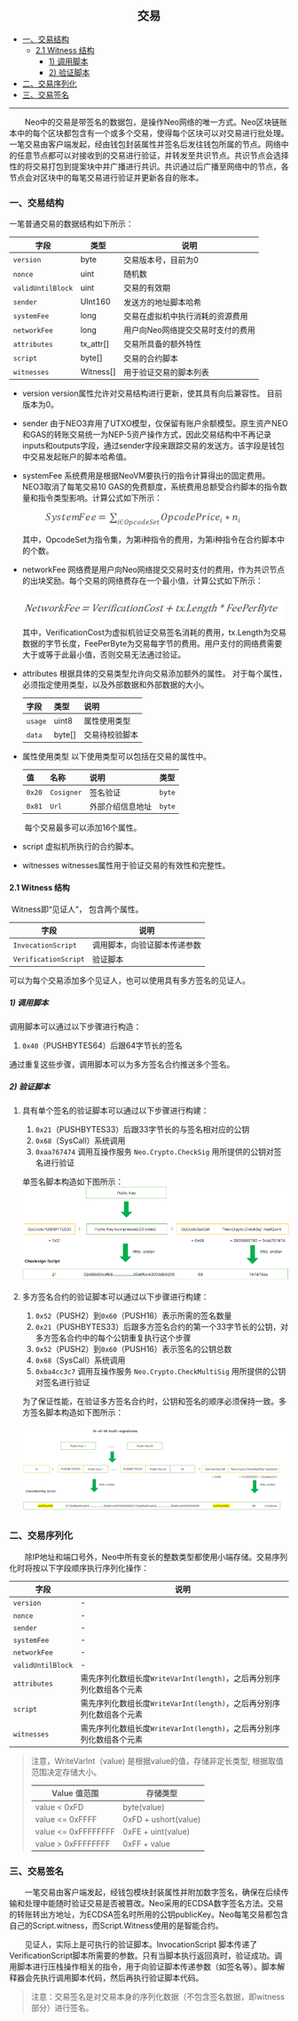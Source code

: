 <center> <h2> 交易  </h2> </center>

<!-- TOC -->

- [一、交易结构](#一交易结构)
    - [2.1 Witness 结构](#21-witness-结构)
        - [1) 调用脚本](#1-调用脚本)
        - [2) 验证脚本](#2-验证脚本)
- [二、交易序列化](#二交易序列化)
- [三、交易签名](#三交易签名)

<!-- /TOC -->

<hr/>


&emsp;&emsp;Neo中的交易是带签名的数据包，是操作Neo网络的唯一方式。Neo区块链账本中的每个区块都包含有一个或多个交易，使得每个区块可以对交易进行批处理。一笔交易由客户端发起，经由钱包封装属性并签名后发往钱包所属的节点。网络中的任意节点都可以对接收到的交易进行验证，并转发至共识节点。共识节点会选择性的将交易打包到提案块中并广播进行共识。共识通过后广播至网络中的节点，各节点会对区块中的每笔交易进行验证并更新各自的账本。

### 一、交易结构

一笔普通交易的数据结构如下所示：

| 字段        | 类型    | 说明                              |
|--------------|---------|------------------------------------------|
| `version`    | byte   | 交易版本号，目前为0                    |
| `nonce`    | uint   | 随机数                   |
| `validUntilBlock`    | uint   |  交易的有效期                |
| `sender`    | UInt160   | 发送方的地址脚本哈希                    |
| `systemFee`    | long   | 交易在虚拟机中执行消耗的资源费用     |
| `networkFee`    | long   | 用户向Neo网络提交交易时支付的费用     |
| `attributes` | tx_attr[]   | 交易所具备的额外特性  |
| `script`     | byte[]   | 交易的合约脚本 |
| `witnesses`  | Witness[]   | 用于验证交易的脚本列表    |

* version
version属性允许对交易结构进行更新，使其具有向后兼容性。 目前版本为0。
* sender
由于NEO3弃用了UTXO模型，仅保留有账户余额模型。原生资产NEO和GAS的转账交易统一为NEP-5资产操作方式，因此交易结构中不再记录inputs和outputs字段，通过sender字段来跟踪交易的发送方。该字段是钱包中交易发起账户的脚本哈希值。
* systemFee
系统费用是根据NeoVM要执行的指令计算得出的固定费用。NEO3取消了每笔交易10 GAS的免费额度，系统费用总额受合约脚本的指令数量和指令类型影响。计算公式如下所示：<br/>&emsp;&emsp;![system fee](../../images/system_fee.png)<br/>
其中，OpcodeSet为指令集，为第i种指令的费用，为第i种指令在合约脚本中的个数。

* networkFee
网络费是用户向Neo网络提交交易时支付的费用，作为共识节点的出块奖励。每个交易的网络费存在一个最小值，计算公式如下所示：<br/>&emsp;&emsp;![network fee](../../images/network_fee.png)<br/>
其中，VerificationCost为虚拟机验证交易签名消耗的费用，tx.Length为交易数据的字节长度，FeePerByte为交易每字节的费用。用户支付的网络费需要大于或等于此最小值，否则交易无法通过验证。

* attributes
根据具体的交易类型允许向交易添加额外的属性。 对于每个属性，必须指定使用类型，以及外部数据和外部数据的大小。

  | 字段| 类型| 说明|
  |----------|-------|------------------------|
  | `usage`  | uint8 | 属性使用类型                  |
  | `data`   | byte[] |   交易待校验脚本   |

* 属性使用类型
以下使用类型可以包括在交易的属性中。

  | 值    | 名称| 说明| 类型|
  |---------------|-------------|---------------|--------------|
  | `0x20`           | `Cosigner`    |  签名验证          | `byte`   |
  | `0x81`           | `Url`          | 外部介绍信息地址    | `byte`  |

  ​	每个交易最多可以添加16个属性。

* script
  虚拟机所执行的合约脚本。
* witnesses
  witnesses属性用于验证交易的有效性和完整性。

#### 2.1 Witness 结构

​	Witness即“见证人”， 包含两个属性。

| 字段 | 说明|
|--------------|------------------|
| `InvocationScript`   | 调用脚本，向验证脚本传递参数      |
| `VerificationScript` |验证脚本   |

 可以为每个交易添加多个见证人，也可以使用具有多方签名的见证人。

##### 1) 调用脚本

调用脚本可以通过以下步骤进行构造：

1.	`0x40`（PUSHBYTES64）后跟64字节长的签名

通过重复这些步骤，调用脚本可以为多方签名合约推送多个签名。

##### 2) 验证脚本

1. 具有单个签名的验证脚本可以通过以下步骤进行构建：
   1. `0x21`（PUSHBYTES33）后跟33字节长的与签名相对应的公钥
   2. `0x68`（SysCall）系统调用
   3. `0xaa767474` 调用互操作服务 `Neo.Crypto.CheckSig` 用所提供的公钥对签名进行验证

   单签名脚本构造如下图所示：
   ![](../../images/checksig_script.png)

2. 多方签名合约的验证脚本可以通过以下步骤进行构建：
   1. `0x52`（PUSH2）到`0x60`（PUSH16）表示所需的签名数量
   2. `0x21`（PUSHBYTES33）后跟多方签名合约的第一个33字节长的公钥，对多方签名合约中的每个公钥重复执行这个步骤
   3. `0x52`（PUSH2）到`0x60`（PUSH16）表示签名的公钥总数
   4. `0x68`（SysCall）系统调用
   5. `0xba4cc3c7` 调用互操作服务 `Neo.Crypto.CheckMultiSig` 用所提供的公钥对签名进行验证

   为了保证性能，在验证多方签名合约时，公钥和签名的顺序必须保持一致。多方签名脚本构造如下图所示：

   ![](../../images/checkmultisig_script.jpg)

###  二、交易序列化

&emsp;&emsp;除IP地址和端口号外，Neo中所有变长的整数类型都使用小端存储。交易序列化时将按以下字段顺序执行序列化操作：

| 字段| 说明|
|----------|------------|
| `version`  | - |
| `nonce`   | - |
| `sender`   | - |
| `systemFee`   | - |
| `networkFee`   | -|
| `validUntilBlock`   | - |
| `attributes`   |需先序列化数组长度`WriteVarInt(length)`，之后再分别序列化数组各个元素 |
| `script`   | 需先序列化数组长度`WriteVarInt(length)`，之后再分别序列化数组各个元素 |
| `witnesses`   | 需先序列化数组长度`WriteVarInt(length)`，之后再分别序列化数组各个元素 |


> 注意，WriteVarInt（value) 是根据value的值，存储非定长类型, 根据取值范围决定存储大小。
> 
> | Value 值范围 | 存储类型 |
> |--------------------|--------------|
> | value < 0xFD | byte(value) |
> | value <= 0xFFFF | 0xFD + ushort(value) |
> | value <= 0xFFFFFFFF | 0xFE + uint(value) |
> | value > 0xFFFFFFFF | 0xFF + value |



### 三、交易签名
&emsp;&emsp;一笔交易由客户端发起，经钱包模块封装属性并附加数字签名，确保在后续传输和处理中能随时验证交易是否被篡改。Neo采用的ECDSA数字签名方法。交易的转账转出方地址，为ECDSA签名时所用的公钥publicKey。Neo每笔交易都包含自己的Script.witness，而Script.Witness使用的是智能合约。

&emsp;&emsp;见证人，实际上是可执行的验证脚本。InvocationScript 脚本传递了VerificationScript脚本所需要的参数。只有当脚本执行返回真时，验证成功。调用脚本进行压栈操作相关的指令，用于向验证脚本传递参数（如签名等）。脚本解释器会先执行调用脚本代码，然后再执行验证脚本代码。

> 注意：交易签名是对交易本身的序列化数据（不包含签名数据，即witness部分）进行签名。





